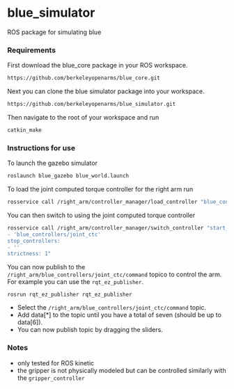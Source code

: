 # blue_simulator
ROS package for simulating blue

### Requirements
First download the blue_core package in your ROS workspace.
```bash
https://github.com/berkeleyopenarms/blue_core.git
```

Next you can clone the blue simulator package into your workspace.
```bash
https://github.com/berkeleyopenarms/blue_simulator.git
```

Then navigate to the root of your workspace and run
```bash
catkin_make
```

### Instructions for use
To launch the gazebo simulator
```bash
roslaunch blue_gazebo blue_world.launch
```

To load the joint computed torque controller for the right arm run
```bash
rosservice call /right_arm/controller_manager/load_controller "blue_controllers/joint_ctc"
```
You can then switch to using the joint computed torque controller

```bash
rosservice call /right_arm/controller_manager/switch_controller "start_controllers:
- 'blue_controllers/joint_ctc'
stop_controllers:
- ''
strictness: 1"
```

You can now publish to the `/right_arm/blue_controllers/joint_ctc/command` topico to control the arm. For example you can use the ```rqt_ez_publisher```.
```
rosrun rqt_ez_publisher rqt_ez_publisher
```
* Select the `/right_arm/blue_controllers/joint_ctc/command` topic.
* Add data[*] to the topic until you have a total of seven (should be up to data[6]).
* You can now publish topic by dragging the sliders.

### Notes
* only tested for ROS kinetic
* the gripper is not physically modeled but can be controlled similarly with the ```gripper_controller```
